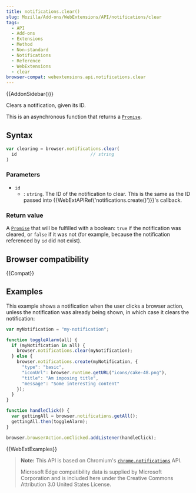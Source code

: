 ```yaml
---
title: notifications.clear()
slug: Mozilla/Add-ons/WebExtensions/API/notifications/clear
tags:
  - API
  - Add-ons
  - Extensions
  - Method
  - Non-standard
  - Notifications
  - Reference
  - WebExtensions
  - clear
browser-compat: webextensions.api.notifications.clear
---
```

{{AddonSidebar()}}

Clears a notification, given its ID.

This is an asynchronous function that returns a [`Promise`](/en-US/docs/Web/JavaScript/Reference/Global_Objects/Promise).

## Syntax

```js
var clearing = browser.notifications.clear(
  id                            // string
)
```

### Parameters

- `id`
  - : `string`. The ID of the notification to clear. This is the same as the ID passed into {{WebExtAPIRef('notifications.create()')}}'s callback.

### Return value

A [`Promise`](/en-US/docs/Web/JavaScript/Reference/Global_Objects/Promise) that will be fulfilled with a boolean: `true` if the notification was cleared, or `false` if it was not (for example, because the notification referenced by `id` did not exist).

## Browser compatibility

{{Compat}}

## Examples

This example shows a notification when the user clicks a browser action, unless the notification was already being shown, in which case it clears the notification:

```js
var myNotification = "my-notification";

function toggleAlarm(all) {
  if (myNotification in all) {
    browser.notifications.clear(myNotification);
  } else {
    browser.notifications.create(myNotification, {
      "type": "basic",
      "iconUrl": browser.runtime.getURL("icons/cake-48.png"),
      "title": "Am imposing title",
      "message": "Some interesting content"
    });
  }
}

function handleClick() {
  var gettingAll = browser.notifications.getAll();
  gettingAll.then(toggleAlarm);
}

browser.browserAction.onClicked.addListener(handleClick);
```

{{WebExtExamples}}

> **Note:** This API is based on Chromium's [`chrome.notifications`](https://developer.chrome.com/extensions/notifications) API.
>
> Microsoft Edge compatibility data is supplied by Microsoft Corporation and is included here under the Creative Commons Attribution 3.0 United States License.
